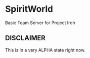 # SpiritWorld
Basic Team Server for Project Iroh

## DISCLAIMER
This is in a very ALPHA state right now.
